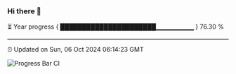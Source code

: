### Hi there 👋

⏳ Year progress { ██████████████████████▁▁▁▁▁▁▁▁ } 76.30 %

---

⏰ Updated on Sun, 06 Oct 2024 06:14:23 GMT

![Progress Bar CI](https://github.com/code-lakshay/GitHub-Actions-Demo/workflows/Progress%20Bar%20CI/badge.svg)
